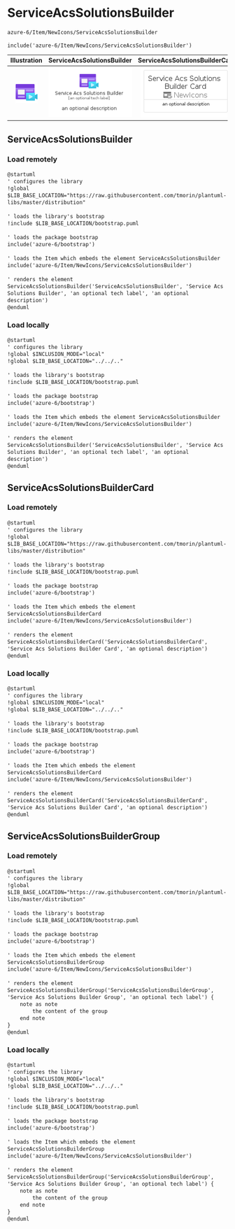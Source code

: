# ServiceAcsSolutionsBuilder


```text
azure-6/Item/NewIcons/ServiceAcsSolutionsBuilder
```

```text
include('azure-6/Item/NewIcons/ServiceAcsSolutionsBuilder')
```



| Illustration | ServiceAcsSolutionsBuilder | ServiceAcsSolutionsBuilderCard | ServiceAcsSolutionsBuilderGroup |
| :---: | :---: | :---: | :---: |
| ![illustration for Illustration](../../../azure-6/Item/NewIcons/ServiceAcsSolutionsBuilder.png) | ![illustration for ServiceAcsSolutionsBuilder](../../../azure-6/Item/NewIcons/ServiceAcsSolutionsBuilder.Local.png) | ![illustration for ServiceAcsSolutionsBuilderCard](../../../azure-6/Item/NewIcons/ServiceAcsSolutionsBuilderCard.Local.png) | ![illustration for ServiceAcsSolutionsBuilderGroup](../../../azure-6/Item/NewIcons/ServiceAcsSolutionsBuilderGroup.Local.png) |




## ServiceAcsSolutionsBuilder

### Load remotely
```plantuml
@startuml
' configures the library
!global $LIB_BASE_LOCATION="https://raw.githubusercontent.com/tmorin/plantuml-libs/master/distribution"

' loads the library's bootstrap
!include $LIB_BASE_LOCATION/bootstrap.puml

' loads the package bootstrap
include('azure-6/bootstrap')

' loads the Item which embeds the element ServiceAcsSolutionsBuilder
include('azure-6/Item/NewIcons/ServiceAcsSolutionsBuilder')

' renders the element
ServiceAcsSolutionsBuilder('ServiceAcsSolutionsBuilder', 'Service Acs Solutions Builder', 'an optional tech label', 'an optional description')
@enduml
```

### Load locally
```plantuml
@startuml
' configures the library
!global $INCLUSION_MODE="local"
!global $LIB_BASE_LOCATION="../../.."

' loads the library's bootstrap
!include $LIB_BASE_LOCATION/bootstrap.puml

' loads the package bootstrap
include('azure-6/bootstrap')

' loads the Item which embeds the element ServiceAcsSolutionsBuilder
include('azure-6/Item/NewIcons/ServiceAcsSolutionsBuilder')

' renders the element
ServiceAcsSolutionsBuilder('ServiceAcsSolutionsBuilder', 'Service Acs Solutions Builder', 'an optional tech label', 'an optional description')
@enduml
```

## ServiceAcsSolutionsBuilderCard

### Load remotely
```plantuml
@startuml
' configures the library
!global $LIB_BASE_LOCATION="https://raw.githubusercontent.com/tmorin/plantuml-libs/master/distribution"

' loads the library's bootstrap
!include $LIB_BASE_LOCATION/bootstrap.puml

' loads the package bootstrap
include('azure-6/bootstrap')

' loads the Item which embeds the element ServiceAcsSolutionsBuilderCard
include('azure-6/Item/NewIcons/ServiceAcsSolutionsBuilder')

' renders the element
ServiceAcsSolutionsBuilderCard('ServiceAcsSolutionsBuilderCard', 'Service Acs Solutions Builder Card', 'an optional description')
@enduml
```

### Load locally
```plantuml
@startuml
' configures the library
!global $INCLUSION_MODE="local"
!global $LIB_BASE_LOCATION="../../.."

' loads the library's bootstrap
!include $LIB_BASE_LOCATION/bootstrap.puml

' loads the package bootstrap
include('azure-6/bootstrap')

' loads the Item which embeds the element ServiceAcsSolutionsBuilderCard
include('azure-6/Item/NewIcons/ServiceAcsSolutionsBuilder')

' renders the element
ServiceAcsSolutionsBuilderCard('ServiceAcsSolutionsBuilderCard', 'Service Acs Solutions Builder Card', 'an optional description')
@enduml
```

## ServiceAcsSolutionsBuilderGroup

### Load remotely
```plantuml
@startuml
' configures the library
!global $LIB_BASE_LOCATION="https://raw.githubusercontent.com/tmorin/plantuml-libs/master/distribution"

' loads the library's bootstrap
!include $LIB_BASE_LOCATION/bootstrap.puml

' loads the package bootstrap
include('azure-6/bootstrap')

' loads the Item which embeds the element ServiceAcsSolutionsBuilderGroup
include('azure-6/Item/NewIcons/ServiceAcsSolutionsBuilder')

' renders the element
ServiceAcsSolutionsBuilderGroup('ServiceAcsSolutionsBuilderGroup', 'Service Acs Solutions Builder Group', 'an optional tech label') {
    note as note
        the content of the group
    end note
}
@enduml
```

### Load locally
```plantuml
@startuml
' configures the library
!global $INCLUSION_MODE="local"
!global $LIB_BASE_LOCATION="../../.."

' loads the library's bootstrap
!include $LIB_BASE_LOCATION/bootstrap.puml

' loads the package bootstrap
include('azure-6/bootstrap')

' loads the Item which embeds the element ServiceAcsSolutionsBuilderGroup
include('azure-6/Item/NewIcons/ServiceAcsSolutionsBuilder')

' renders the element
ServiceAcsSolutionsBuilderGroup('ServiceAcsSolutionsBuilderGroup', 'Service Acs Solutions Builder Group', 'an optional tech label') {
    note as note
        the content of the group
    end note
}
@enduml
```

